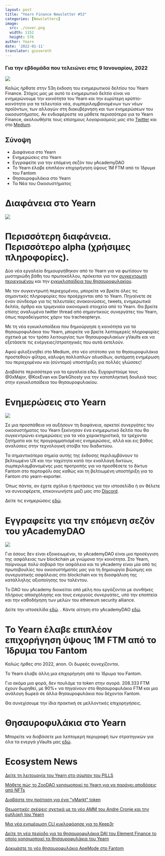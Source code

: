 ```yaml
---
layout: post
title: "Yearn Finance Newsletter #53"
categories: [Newsletters]
image:
  src: ./cover.png
  width: 1152
  height: 576
author: Yearn
date: '2022-01-11'
translator: giosereth
---
```


### Για την εβδομάδα που τελειώνει στις 9 Ιανουαρίου, 2022

![](./image1.jpg?w=1100&h=554)

Καλώς ήρθατε στην 53η  έκδοση του ενημερωτικού δελτίου τoυ Yearn Finance. Στόχος μας με αυτό το ενημερωτικό δελτίο είναι να ενημερώνουμε την κοινότητα του Yearn και την ευρύτερη κρύπτο-κοινότητα  για τα τελευταία νέα, συμπεριλαμβανομένων των νέων προϊόντων, των αλλαγών στη διακυβέρνηση και των ενημερώσεων του οικοσυστήματος. Αν ενδιαφέρεστε να μάθετε περισσότερα για το Yearn Finance, ακολουθήστε τους επίσημους λογαριασμούς μας στο [Twitter](https://twitter.com/iearnfinance) και στο [Medium](https://medium.com/iearn).

## Σύνοψη

- Διαφάνεια στο Yearn
- Ενημερώσεις στο Yearn
- Εγγραφείτε για την επόμενη σεζόν του yAcademyDAO
- Το Yearn έλαβε επιπλέον επιχορήγηση ύψους 1M FTM από το Ίδρυμα του Fantom
- Θησαυροφυλάκια στο Yearn
- Τα Νέα του Οικοσυστήματος 

# Διαφάνεια στο Yearn

![](./image2.jpg?w=550&h=366)

# Περισσότερη διαφάνεια. Περισσότερο alpha (χρήσιμες πληροφορίες).

Δύο νέα εργαλεία δημιουργήθηκαν από το Yearn για να φωτίσουν τα μυστηριώδη βάθη του πρωτοκόλλου, πρόκειται για τον [συγκεντρωτή περιεχομένου](https://blog.yearn.finance/) και την [εγκυκλοπαίδεια του θησαυροφυλακίου](https://vaults.yearn.finance/).

Με τον συγκεντρωτή περιεχομένου, μπορείτε να βρείτε όλες τις σημαντικές πληροφορίες που προέρχονται από το Yearn. Πηγαίνετε σε έναν σύνδεσμο για τις τελευταίες ανακοινώσεις, tweets, ενημερωτικά δελτία, άρθρα και τριμηνιαία οικονομικά στοιχεία από το Yearn. Θα βρείτε επίσης αναλυμένα twitter thread από σημαντικούς συνεργάτες του Yearn, όπως παραδείγματος χάριν του tracheopteryx.

Με τη νέα εγκυκλοπαίδεια που δημιούργησε η κοινότητα για τα θησαυροφυλάκια του Yearn, μπορείτε να βρείτε λεπτομερείς πληροφορίες σχετικά με τον τρόπο λειτουργίας των θησαυροφυλακίων yVaults και να εξετάσετε τις ενέργειες/στρατηγικές που αυτά εκτελούν.

Αφού φιλοξενηθεί στο Medium, στο νέο ιστότοπο για τα θησαυροφυλάκια  προστεθούν φίλτρα, κάλυψη πολλαπλών αλυσίδων, αυτόματη ενημέρωση του περιεχομένου και (σύντομα) υποστήριξη για πολλές γλώσσες!

Διαβάστε περισσότερα για τα εργαλεία εδώ. Ευχαριστούμε τους @0xMajor, @KoxEvan και DarkGhosty για την καταπληκτική δουλειά τους στην εγκυκλοπαίδεια του θησαυροφυλακίου.

# Ενημερώσεις στο Yearn

![](./image3.jpg?w=550&h=449)

Σε μια προσπάθεια να αυξήσουν τη διαφάνεια, αρκετοί συνεργάτες του οικοσυστήματος του Yearn ξεκίνησαν ένα ενημερωτικό δελτίο που θα συγκεντρώνει ενημερώσεις για τα νέα χαρακτηριστικά, τα τρέχοντα ζητήματα και τις προγραμματισμένες ενημερώσεις, αλλά και εις βάθος αναλύσεις στην τεχνολογική στοίβα του διαδικτύου.

Τα σημαντικότερα σημεία αυτής της έκδοσης περιλαμβάνουν το βελτιωμένο UX και την ταχύτητα κατά την εναλλαγή δικτύων, συμπεριλαμβανομένης μιας προτροπής για να προσθέσετε το δίκτυο Fantom στο πορτοφόλι σας καθώς και τη βελτιωμένη υποστήριξη για το Fantom στο yearn-exporter.

Όπως πάντα, αν έχετε σχόλια ή προτάσεις για την ιστοσελίδα ή αν θέλετε να συνεισφέρετε, επικοινωνήστε μαζί μας στο 
[Discord](https://discord.com/invite/yearn).

Δείτε τις ενημερώσεις [εδώ](https://yearnweb.substack.com/p/update-jan-5-2022?showWelcome=true).

# Εγγραφείτε για την επόμενη σεζόν του yAcademyDAO

![](./image4.jpg?w=238&h=243)

Για όσους δεν είναι εξοικειωμένοι, το yAcademyDAO είναι μια προσέγγιση της ασφάλειας των blockchain με γνώμονα την κοινότητα. Στο Yearn, παίρνουμε πολύ σοβαρά την ασφάλεια και το yAcademy είναι μία από τις πρωτοβουλίες του οικοσυστήματός μας για τη δημιουργία βιώσιμης και συνεργατικής ασφάλειας στο blockchain και τη διασφάλιση της κατάλληλης αξιοποίησης του ταλέντου.

Το DAO του yAcademy διοικείται από μέλη που εργάζονται με συνθήκες πλήρους απασχόλησης και τους ενεργούς συνεργάτες, υπό την εποπτεία και την καθοδήγηση των μελών του ethereum security alliance.

Δείτε την ιστοσελίδα [εδώ](https://yacademy.github.io/). . Κάντε αίτηση στο yAcademyDAO [εδώ](https://docs.google.com/forms/d/e/1FAIpQLSfc5VUYOyG_cRpiRkymJOVoHluFOuiYMRONX-R7xRuvWM25Xg/viewform).

# Το Yearn έλαβε επιπλέον επιχορήγηση ύψους 1M FTM από το Ίδρυμα του Fantom

Καλώς ήρθες στο 2022, anon. Οι δωρεές συνεχίζονται.

Το Yearn έλαβε άλλη μια επιχορήγηση από το Ίδρυμα του Fantom.

Για ακόμα μια φορά, δεν πουλάμε τα token στην αγορά. 208.333 FTM έχουν δωρηθεί, με 90%+ να πηγαίνουν στο θησαυροφυλάκιο FTM και μια ανάλογη δωρεά σε άλλα θησαυροφυλάκια που δέχονται Fantom.

Θα συνεχίσουμε την ίδια πρακτική σε μελλοντικές επιχορηγήσεις.

# Θησαυροφυλάκια στο Yearn

Μπορείτε να διαβάσετε μια λεπτομερή περιγραφή των στρατηγικών για όλα τα ενεργά yVaults μας [εδώ](https://medium.com/yearn-state-of-the-vaults/the-vaults-at-yearn-9237905ffed3).

# Ecosystem News

[Δείτε τη λειτουργία του Yearn στο σύμπαν του PILLS](https://twitter.com/pillsuniverse/status/1478321675510763520)

[Μάθετε πώς το ZooDAO χρησιμοποιεί το Yearn για να παράγει αποδόσεις από NFTs](https://twitter.com/ZooDAO/status/1480244287526916105)

[Διαβάστε την πρόταση για ένα "yMarkt" token](https://gov.yearn.finance/t/proposal-ymarkt-the-best-buybacks-can-get/12166)

[Θεωρητικές σκέψεις σχετικά με το νέο AMM του Andre Cronje και την εμπλοκή του Yearn](https://gov.yearn.finance/t/yfi-solid-theorycrafting/12181)

[Μια νέα ενημέρωση CLI κυκλοφόρησε για το Keep3r](https://twitter.com/DeFi_Wonderland/status/1478061081956343812)

[Δείτε τη νέα περίοδο για τα θησαυροφυλάκια DAI του Element Finance το οποίο χρησιμοποιεί τα θησαυροφυλάκια του Yearn](https://twitter.com/element_fi/status/1478819507829293058)

[Δοκιμάστε το νέο θησαυροφυλάκιο ApeMode στο Fantom](https://twitter.com/poolpitako/status/1479271890933923843)
